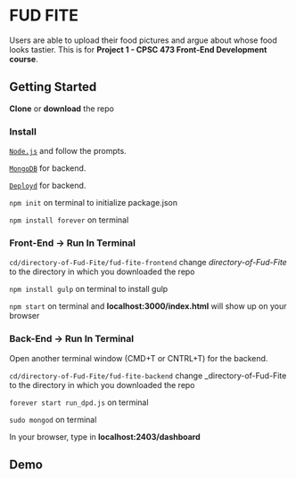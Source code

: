 # FUD FITE

Users are able to upload their food pictures and argue about whose food looks tastier.
This is for **Project 1 - CPSC 473 Front-End Development course**.

## Getting Started

**Clone** or **download** the repo

### Install

[`Node.js`](https://nodejs.org/en/) and follow the prompts.

[`MongoDB`](https://docs.mongodb.com/manual/administration/install-community/) for backend.

[`Deployd`](https://github.com/deployd/deployd#install-from-npm) for backend.

`npm init` on terminal to initialize package.json

`npm install forever` on terminal

### Front-End -> Run In Terminal

`cd/directory-of-Fud-Fite/fud-fite-frontend` change _directory-of-Fud-Fite_ to the directory in which you downloaded the repo

`npm install gulp` on terminal to install gulp

`npm start` on terminal and **localhost:3000/index.html** will show up on your browser

### Back-End -> Run In Terminal

Open another terminal window (CMD+T or CNTRL+T) for the backend.

`cd/directory-of-Fud-Fite/fud-fite-backend` change _directory-of-Fud-Fite to the directory in which you downloaded the repo

`forever start run_dpd.js` on terminal

`sudo mongod` on terminal

In your browser, type in **localhost:2403/dashboard**

## Demo
